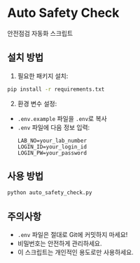 # Auto Safety Check

안전점검 자동화 스크립트

## 설치 방법

1. 필요한 패키지 설치:

```bash
pip install -r requirements.txt
```

2. 환경 변수 설정:

- `.env.example` 파일을 `.env`로 복사
- `.env` 파일에 다음 정보 입력:
  ```
  LAB_NO=your_lab_number
  LOGIN_ID=your_login_id
  LOGIN_PW=your_password
  ```

## 사용 방법

```bash
python auto_safety_check.py
```

## 주의사항

- `.env` 파일은 절대로 Git에 커밋하지 마세요!
- 비밀번호는 안전하게 관리하세요.
- 이 스크립트는 개인적인 용도로만 사용하세요.
